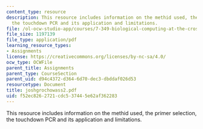 ```yaml
---
content_type: resource
description: This resource includes information on the methid used, the primer selection,
  the touchdown PCR and its application and limitations.
file: /ol-ocw-studio-app/courses/7-349-biological-computing-at-the-crossroads-of-engineering-and-science-spring-2005/f52ec8262721cdc537445e62af362283_joshgrochowass2.pdf
file_size: 1197139
file_type: application/pdf
learning_resource_types:
- Assignments
license: https://creativecommons.org/licenses/by-nc-sa/4.0/
ocw_type: OCWFile
parent_title: Assignments
parent_type: CourseSection
parent_uid: d94c4372-d364-6d70-dec3-dbddaf026d53
resourcetype: Document
title: joshgrochowass2.pdf
uid: f52ec826-2721-cdc5-3744-5e62af362283
---
```

This resource includes information on the methid used, the primer selection, the touchdown PCR and its application and limitations.